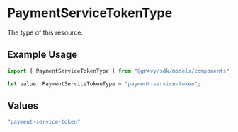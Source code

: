 # PaymentServiceTokenType

The type of this resource.

## Example Usage

```typescript
import { PaymentServiceTokenType } from "@gr4vy/sdk/models/components";

let value: PaymentServiceTokenType = "payment-service-token";
```

## Values

```typescript
"payment-service-token"
```